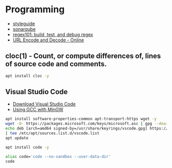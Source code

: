 ﻿# Programming

- [styleguide](https://google.github.io/styleguide/)
- [sonarqube](https://www.sonarqube.org/)
- [regex101: build, test, and debug regex](https://regex101.com/)
- [URL Encode and Decode - Online](https://www.urlencoder.org/)

## cloc(1) - Count, or compute differences of, lines of source code and comments.

```bash
apt install cloc -y
```

## Visual Studio Code

- [Download Visual Studio Code](https://code.visualstudio.com/download)
- [Using GCC with MinGW](https://code.visualstudio.com/docs/cpp/config-mingw)

```bash
apt install software-properties-common apt-transport-https wget -y
wget -O- https://packages.microsoft.com/keys/microsoft.asc | gpg --dearmor | tee /usr/share/keyrings/vscode.gpg
echo deb [arch=amd64 signed-by=/usr/share/keyrings/vscode.gpg] https://packages.microsoft.com/repos/vscode stable main \
| tee /etc/apt/sources.list.d/vscode.list
apt update

apt install code -y

alias code='code --no-sandbox --user-data-dir'
code
```
